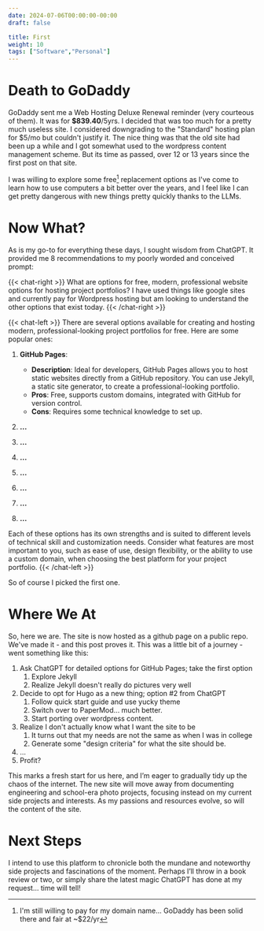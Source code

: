 ```yaml
---
date: 2024-07-06T00:00:00-00:00
draft: false

title: First
weight: 10
tags: ["Software","Personal"]
---
```


# Death to GoDaddy
GoDaddy sent me a Web Hosting Deluxe Renewal reminder (very courteous of them). It was for **$839.40**/5yrs. I decided that was too much for a pretty much useless site. I considered downgrading to the "Standard" hosting plan for $5/mo but couldn't justify it. The nice thing was that the old site had been up a while and I got somewhat used to the wordpress content management scheme. But its time as passed, over 12 or 13 years since the first post on that site.

I was willing to explore some free[^1] replacement options as I've come to learn how to use computers a bit better over the years, and I feel like I can get pretty dangerous with new things pretty quickly thanks to the LLMs. 

# Now What?
As is my go-to for everything these days, I sought wisdom from ChatGPT. It provided me 8 recommendations to my poorly worded and conceived prompt:

{{< chat-right >}}
What are options for free, modern, professional website options for hosting project portfolios? I have used things like google sites and currently pay for Wordpress hosting but am looking to understand the other options that exist today.
{{< /chat-right >}}

{{< chat-left >}}
There are several options available for creating and hosting modern, professional-looking project portfolios for free. Here are some popular ones:

1. **GitHub Pages**:
   - **Description**: Ideal for developers, GitHub Pages allows you to host static websites directly from a GitHub repository. You can use Jekyll, a static site generator, to create a professional-looking portfolio.
   - **Pros**: Free, supports custom domains, integrated with GitHub for version control.
   - **Cons**: Requires some technical knowledge to set up.

2. **...**
4. **...**
3. **...**
5. **...**
6. **...**
7. **...**
8. **...**

Each of these options has its own strengths and is suited to different levels of technical skill and customization needs. Consider what features are most important to you, such as ease of use, design flexibility, or the ability to use a custom domain, when choosing the best platform for your project portfolio.
{{< /chat-left >}}

So of course I picked the first one.

# Where We At
So, here we are. The site is now hosted as a github page on a public repo. We've made it - and this post proves it.
This was a little bit of a journey - went something like this:

1. Ask ChatGPT for detailed options for GitHub Pages; take the first option
    1. Explore Jekyll
    2. Realize Jekyll doesn't really do pictures very well
2. Decide to opt for Hugo as a new thing; option #2 from ChatGPT
    1. Follow quick start guide and use yucky theme
    2. Switch over to PaperMod... much better.
    2. Start porting over wordpress content.
3. Realize I don't actually know what I want the site to be
    1. It turns out that my needs are not the same as when I was in college
    2. Generate some "design criteria" for what the site should be.
4. ...
5. Profit?

This marks a fresh start for us here, and I’m eager to gradually tidy up the chaos of the internet. The new site will move away from documenting engineering and school-era photo projects, focusing instead on my current side projects and interests. As my passions and resources evolve, so will the content of the site.

# Next Steps

I intend to use this platform to chronicle both the mundane and noteworthy side projects and fascinations of the moment. Perhaps I’ll throw in a book review or two, or simply share the latest magic ChatGPT has done at my request… time will tell!

[^1]: I'm still willing to pay for my domain name... GoDaddy has been solid there and fair at ~$22/yr